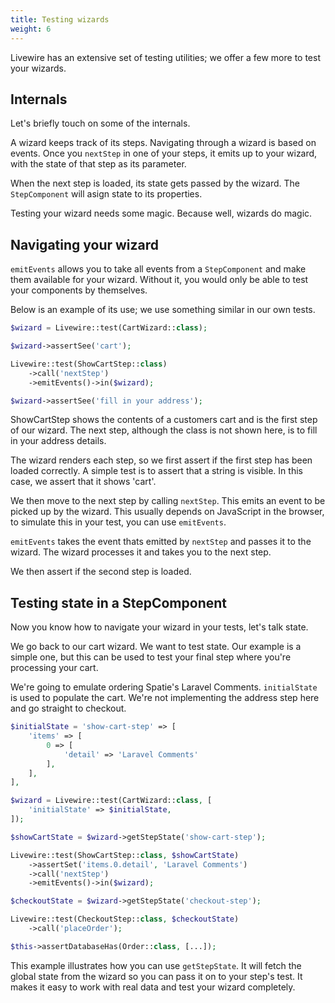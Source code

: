 ```yaml
---
title: Testing wizards
weight: 6
---
```


Livewire has an extensive set of testing utilities; we offer a few more to 
test your wizards.

## Internals

Let's briefly touch on some of the internals.

A wizard keeps track of its steps. Navigating through a wizard is based on
events. Once you `nextStep` in one of your steps, it emits up to your wizard, 
with the state of that step as its parameter.

When the next step is loaded, its state gets passed by the wizard. The 
`StepComponent` will asign state to its properties.

Testing your wizard needs some magic. Because well, wizards do magic.

## Navigating your wizard

`emitEvents` allows you to take all events from a `StepComponent` and make
them available for your wizard. Without it, you would only be able to test
your components by themselves.

Below is an example of its use; we use something similar in our own tests.

```php
$wizard = Livewire::test(CartWizard::class);

$wizard->assertSee('cart');

Livewire::test(ShowCartStep::class)
    ->call('nextStep')
    ->emitEvents()->in($wizard);

$wizard->assertSee('fill in your address');
```

ShowCartStep shows the contents of a customers cart and is the first step of
our wizard. The next step, although the class is not shown here, is to fill in
your address details.

The wizard renders each step, so we first assert if the first step has been
loaded correctly. A simple test is to assert that a string is visible. In this
case, we assert that it shows 'cart'.

We then move to the next step by calling `nextStep`. This emits an event to be
picked up by the wizard. This usually depends on JavaScript in the browser, to
simulate this in your test, you can use `emitEvents`.

`emitEvents` takes the event thats emitted by `nextStep` and passes it to the
wizard. The wizard processes it and takes you to the next step.

We then assert if the second step is loaded.

## Testing state in a StepComponent

Now you know how to navigate your wizard in your tests, let's talk state. 

We go back to our cart wizard. We want to test state. Our example is a simple
one, but this can be used to test your final step where you're processing your
cart.

We're going to emulate ordering Spatie's Laravel Comments. `initialState` is 
used to populate the cart. We're not implementing the address step here and
go straight to checkout.

```php
$initialState = 'show-cart-step' => [
    'items' => [
        0 => [
            'detail' => 'Laravel Comments'
        ],
    ],
],

$wizard = Livewire::test(CartWizard::class, [
    'initialState' => $initialState,  
]);

$showCartState = $wizard->getStepState('show-cart-step');

Livewire::test(ShowCartStep::class, $showCartState)
    ->assertSet('items.0.detail', 'Laravel Comments')
    ->call('nextStep')
    ->emitEvents()->in($wizard);

$checkoutState = $wizard->getStepState('checkout-step');

Livewire::test(CheckoutStep::class, $checkoutState)
    ->call('placeOrder');

$this->assertDatabaseHas(Order::class, [...]);
```

This example illustrates how you can use `getStepState`. It will fetch the
global state from the wizard so you can pass it on to your step's test. It
makes it easy to work with real data and test your wizard completely.
